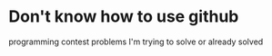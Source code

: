 # Don't know how to use github
programming contest problems I'm trying to solve or already solved



